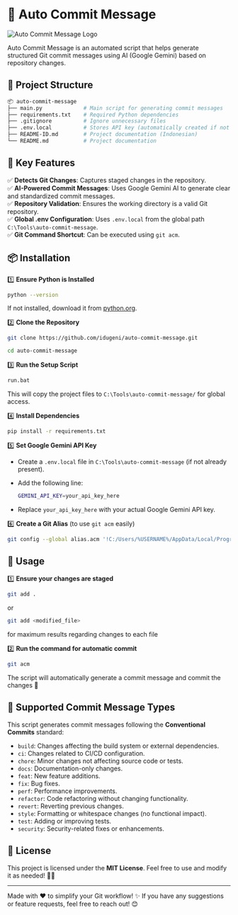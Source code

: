 # 🚀 Auto Commit Message

![Auto Commit Message Logo](https://opengraph.githubassets.com/88c7bb9179dd2f9f905e829065d2dac83fae36b8/idugeni/auto-commit-message)

Auto Commit Message is an automated script that helps generate structured Git commit messages using AI (Google Gemini) based on repository changes.

## 📂 Project Structure

```sh
📦 auto-commit-message
├── main.py             # Main script for generating commit messages
├── requirements.txt    # Required Python dependencies
├── .gitignore          # Ignore unnecessary files
├── .env.local          # Stores API key (automatically created if not present)
├── README-ID.md        # Project documentation (Indonesian)
└── README.md           # Project documentation
```

## 📜 Key Features

✅ **Detects Git Changes**: Captures staged changes in the repository.  
✅ **AI-Powered Commit Messages**: Uses Google Gemini AI to generate clear and standardized commit messages.  
✅ **Repository Validation**: Ensures the working directory is a valid Git repository.  
✅ **Global .env Configuration**: Uses `.env.local` from the global path `C:\Tools\auto-commit-message`.  
✅ **Git Command Shortcut**: Can be executed using `git acm`.  

## 📦 Installation

1️⃣ **Ensure Python is Installed**

   ```sh
   python --version
   ```

   If not installed, download it from [python.org](https://www.python.org/).

2️⃣ **Clone the Repository**

   ```sh
   git clone https://github.com/idugeni/auto-commit-message.git
   ```

   ```sh
   cd auto-commit-message
   ```

3️⃣ **Run the Setup Script**

   ```sh
   run.bat
   ```

   This will copy the project files to `C:\Tools\auto-commit-message/` for global access.

4️⃣ **Install Dependencies**

   ```sh
   pip install -r requirements.txt
   ```

5️⃣ **Set Google Gemini API Key**

- Create a `.env.local` file in `C:\Tools\auto-commit-message` (if not already present).
- Add the following line:

     ```sh
     GEMINI_API_KEY=your_api_key_here
     ```

- Replace `your_api_key_here` with your actual Google Gemini API key.

6️⃣ **Create a Git Alias** (to use `git acm` easily)

   ```sh
   git config --global alias.acm '!C:/Users/%USERNAME%/AppData/Local/Programs/Python/Python313/python.exe C:/Tools/auto-commit-message/main.py'
   ```

## 🚀 Usage

1️⃣ **Ensure your changes are staged**

   ```sh
   git add .
   ```

   or

   ```sh
   git add <modified_file>
   ```

   for maximum results regarding changes to each file

2️⃣ **Run the command for automatic commit**

   ```sh
   git acm
   ```

   The script will automatically generate a commit message and commit the changes 🎉

## 📌 Supported Commit Message Types

This script generates commit messages following the **Conventional Commits** standard:

- `build`: Changes affecting the build system or external dependencies.
- `ci`: Changes related to CI/CD configuration.
- `chore`: Minor changes not affecting source code or tests.
- `docs`: Documentation-only changes.
- `feat`: New feature additions.
- `fix`: Bug fixes.
- `perf`: Performance improvements.
- `refactor`: Code refactoring without changing functionality.
- `revert`: Reverting previous changes.
- `style`: Formatting or whitespace changes (no functional impact).
- `test`: Adding or improving tests.
- `security`: Security-related fixes or enhancements.

## 📜 License

This project is licensed under the **MIT License**. Feel free to use and modify it as needed! 🚀💖

---

Made with ❤️ to simplify your Git workflow! ✨ If you have any suggestions or feature requests, feel free to reach out! 😊
